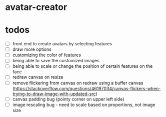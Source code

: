 # avatar-creator

# todos
- [ ] front end to create avatars by selecting features
- [ ] draw more options
- [ ] customizing the color of features
- [ ] being able to save the customized images
- [ ] being able to scale or change the position of certain features on the face
- [ ] redraw canvas on resize
- [ ] remove flickering from canvas on redraw using a buffer canvas (https://stackoverflow.com/questions/46197034/canvas-flickers-when-trying-to-draw-image-with-updated-src)
- [ ] canvas padding bug (pointy corner on upper left side)
- [ ] image rescaling bug - need to scale based on proportions, not image size
